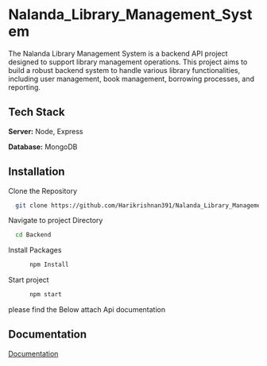
# Nalanda_Library_Management_System

The Nalanda Library Management System is a backend API project designed to support library management operations. This project aims to build a robust backend system to handle various library functionalities, including user management, book management, borrowing processes, and reporting.


## Tech Stack

**Server:** Node, Express

**Database:** MongoDB


## Installation

Clone the  Repository

```bash
  git clone https://github.com/Harikrishnan391/Nalanda_Library_Management_System.git
```

 Navigate to  project Directory
```bash
  cd Backend
```
   Install Packages

```bash
      npm Install
```

 Start project

```bash
      npm start
```
    
please find the Below attach Api documentation


## Documentation

[Documentation](https://documenter.getpostman.com/view/27826946/2sA3s9C7yw)

